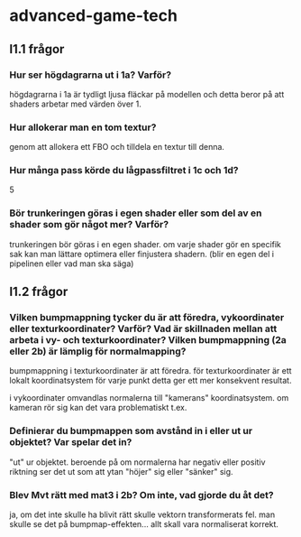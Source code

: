 # advanced-game-tech

## l1.1 frågor

### Hur ser högdagrarna ut i 1a? Varför?

högdagrarna i 1a är tydligt ljusa fläckar på modellen och detta beror på att shaders arbetar med värden över 1.

### Hur allokerar man en tom textur?

genom att allokera ett FBO och tilldela en textur till denna.

### Hur många pass körde du lågpassfiltret i 1c och 1d?

5

### Bör trunkeringen göras i egen shader eller som del av en shader som gör något mer? Varför?

trunkeringen bör göras i en egen shader. om varje shader gör en specifik sak kan man lättare optimera eller finjustera shadern. (blir en egen del i pipelinen eller vad man ska säga)

## l1.2 frågor

### Vilken bumpmappning tycker du är att föredra, vykoordinater eller texturkoordinater? Varför? Vad är skillnaden mellan att arbeta i vy- och texturkoordinater? Vilken bumpmappning (2a eller 2b) är lämplig för normalmapping?

bumpmappning i texturkoordinater är att föredra. för texturkoordinater är ett lokalt koordinatsystem för varje punkt detta ger ett mer konsekvent resultat.

i vykoordinater omvandlas normalerna till "kamerans" koordinatsystem. om kameran rör sig kan det vara problematiskt t.ex.

### Definierar du bumpmappen som avstånd in i eller ut ur objektet? Var spelar det in?

"ut" ur objektet. beroende på om normalerna har negativ
eller positiv riktning ser det ut som att ytan "höjer" sig eller "sänker" sig.

### Blev Mvt rätt med mat3 i 2b? Om inte, vad gjorde du åt det?

ja, om det inte skulle ha blivit rätt skulle vektorn transformerats fel. man skulle se det på bumpmap-effekten... allt skall vara normaliserat korrekt.